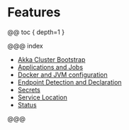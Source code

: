 # Features

@@ toc { depth=1 }

@@@ index

* [Akka Cluster Bootstrap](akka-cluster-bootstrap.md)
* [Applications and Jobs](applications.md)
* [Docker and JVM configuration](docker-configuration.md)
* [Endpoint Detection and Declaration](endpoint-detection.md)
* [Secrets](secrets.md)
* [Service Location](service-location.md)
* [Status](status.md)

@@@
